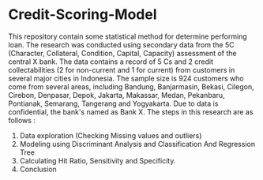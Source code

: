 # Credit-Scoring-Model
This repository contain some statistical method for determine performing loan.
The research was conducted using secondary data from the 5C (Character, Collateral, Condition, Capital, Capacity) assessment of the central X bank. The data contains a record of 5 Cs and 2 credit collectabilities (2 for non-current and 1 for current) from customers in several major cities in Indonesia. The sample size is 924 customers who come from several areas, including Bandung, Banjarmasin, Bekasi, Cilegon, Cirebon, Denpasar, Depok, Jakarta, Makassar, Medan, Pekanbaru, Pontianak, Semarang, Tangerang and Yogyakarta. Due to data is confidential, the bank's named as Bank X.
The steps in this research are as follows :
1. Data exploration (Checking Missing values and outliers)
2. Modeling using Discriminant Analysis and Classification And Regression Tree
3. Calculating Hit Ratio, Sensitivity and Specificity.
4. Conclusion
